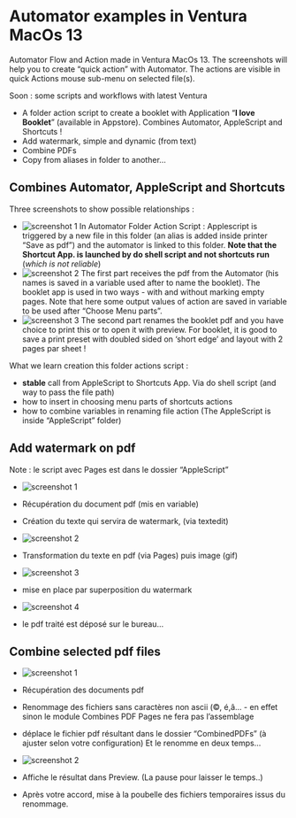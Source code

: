 # Automator examples in Ventura MacOs 13
 Automator Flow and Action made in Ventura MacOs 13. The screenshots will help you to create “quick action” with Automator. The actions are visible in quick Actions mouse sub-menu on selected file(s).

Soon : some scripts and workflows with latest Ventura
- A folder action script to create a booklet with Application “**I love Booklet**” (available in Appstore). Combines Automator, AppleScript and Shortcuts !
- Add watermark, simple and dynamic (from text)
- Combine PDFs
- Copy from aliases in folder to another…

## Combines Automator, AppleScript and Shortcuts
Three screenshots to show possible relationships :
- ![screenshot 1](screenshots/AutomatorFolderAction.png)
In Automator Folder Action Script : Applescript is triggered by a new file in this folder (an alias is added inside printer “Save as pdf”) and the automator is linked to this folder. **Note that the Shortcut App. is launched by do shell script and not shortcuts run** (*which is not reliable*)
- ![screenshot 2](screenshots/Booklettofile-1.png)
The first part receives the pdf from the Automator (his names is saved in a variable used after to name the booklet). The booklet app is used in two ways - with and without marking empty pages. Note that here some output values of action are saved in variable to be used after “Choose Menu parts”.
- ![screenshot 3](screenshots/Booklettofile-2.png)
The second part renames the booklet pdf and you have choice to print this or to open it with preview. For booklet, it is good to save a print preset with doubled sided on ‘short edge’ and layout with 2 pages par sheet !

What we learn creation this folder actions script :
- **stable** call from AppleScript to Shortcuts App. Via do shell script (and way to pass the file path)
- how to insert in choosing menu parts of shortcuts actions
- how to combine variables in renaming file action
(The AppleScript is inside “AppleScript” folder)

## Add watermark on pdf
Note : le script avec Pages est dans le dossier “AppleScript”

- ![screenshot 1](screenshots/MarkToDay-1.png)
- Récupération du document pdf (mis en variable)
- Création du texte qui servira de watermark, (via textedit)

- ![screenshot 2](screenshots/MarkToDay-2.png)
- Transformation du texte en pdf (via Pages) puis image (gif)
- ![screenshot 3](screenshots/MarkToDay-3.png)
- mise en place par superposition du watermark
- ![screenshot 4](screenshots/MarkToDay-4.png)
- le pdf traité est déposé sur le bureau…

## Combine selected pdf files

- ![screenshot 1](screenshots/CombinePDF-1.png)
- Récupération des documents pdf
- Renommage des fichiers sans caractères non ascii (©, é,â… - en effet sinon le module Combines PDF Pages ne fera pas l’assemblage
- déplace le fichier pdf résultant dans le dossier “CombinedPDFs” (à ajuster selon votre configuration)
Et le renomme en deux temps…


- ![screenshot 2](screenshots/CombinePDF-2.png)
- Affiche le résultat dans Preview. (La pause pour laisser le temps..)
- Après votre accord, mise à la poubelle des fichiers temporaires issus du renommage.

